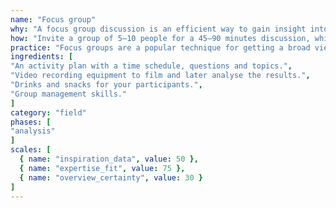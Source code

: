 ```yaml
---
name: "Focus group"
why: "A focus group discussion is an efficient way to gain insight into how people think about an issue, without having to interview each person separately."
how: "Invite a group of 5–10 people for a 45–90 minutes discussion, which can focus on a question, topic or prototype. Create a positive atmosphere: make people comfortable, regularly remind them that everyone’s opinion matters, ensure and manage diversity among participants, and so on."
practice: "Focus groups are a popular technique for getting a broad view of a product’s requirements."
ingredients: [
"An activity plan with a time schedule, questions and topics.",
"Video recording equipment to film and later analyse the results.",
"Drinks and snacks for your participants.",
"Group management skills."
]
category: "field"
phases: [
"analysis"
]
scales: [
  { name: "inspiration_data", value: 50 },
  { name: "expertise_fit", value: 75 },
  { name: "overview_certainty", value: 30 }
]
---
```

